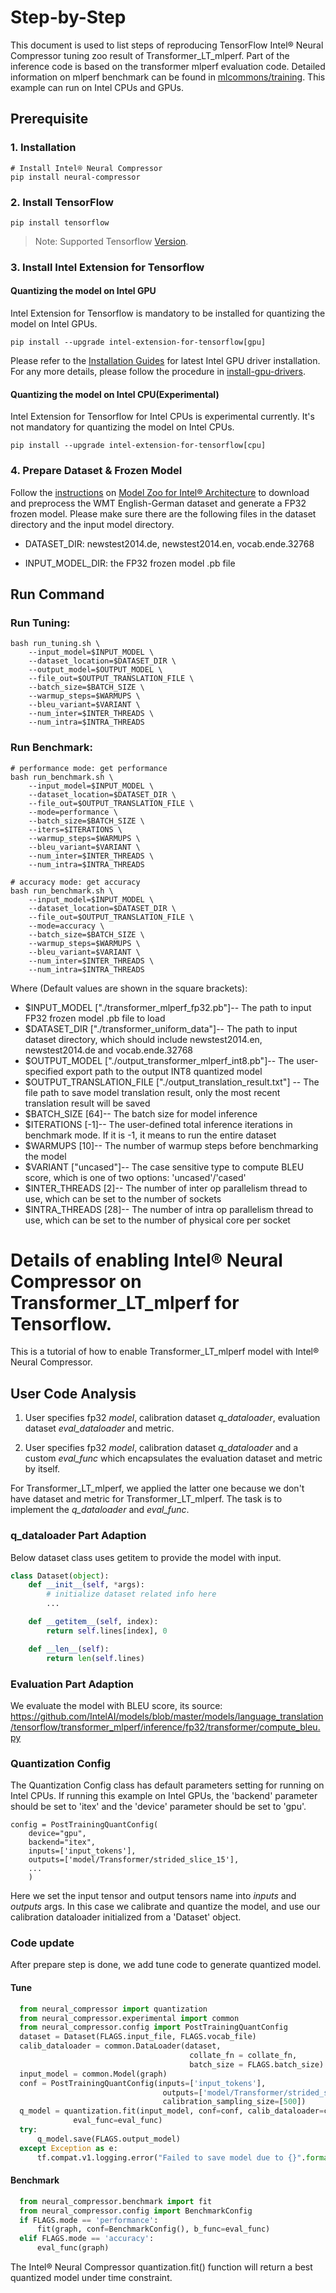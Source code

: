 Step-by-Step
============

This document is used to list steps of reproducing TensorFlow Intel® Neural Compressor tuning zoo result of Transformer_LT_mlperf. Part of the inference code is based on the transformer mlperf evaluation code. Detailed information on mlperf benchmark can be found in [mlcommons/training](https://github.com/mlperf/training/tree/master/translation/tensorflow/transformer).
This example can run on Intel CPUs and GPUs.

## Prerequisite

### 1. Installation
```shell
# Install Intel® Neural Compressor
pip install neural-compressor
```

### 2. Install TensorFlow
```shell
pip install tensorflow
```
> Note: Supported Tensorflow [Version](../../../../../../README.md#validated-software-environment).

### 3. Install Intel Extension for Tensorflow

#### Quantizing the model on Intel GPU
Intel Extension for Tensorflow is mandatory to be installed for quantizing the model on Intel GPUs.

```shell
pip install --upgrade intel-extension-for-tensorflow[gpu]
```
Please refer to the [Installation Guides](https://dgpu-docs.intel.com/installation-guides/ubuntu/ubuntu-focal-dc.html) for latest Intel GPU driver installation.
For any more details, please follow the procedure in [install-gpu-drivers](https://github.com/intel-innersource/frameworks.ai.infrastructure.intel-extension-for-tensorflow.intel-extension-for-tensorflow/blob/master/docs/install/install_for_gpu.md#install-gpu-drivers).

#### Quantizing the model on Intel CPU(Experimental)
Intel Extension for Tensorflow for Intel CPUs is experimental currently. It's not mandatory for quantizing the model on Intel CPUs.

```shell
pip install --upgrade intel-extension-for-tensorflow[cpu]
```

### 4. Prepare Dataset & Frozen Model
Follow the [instructions](https://github.com/IntelAI/models/blob/master/benchmarks/language_translation/tensorflow/transformer_mlperf/inference/fp32/README.md) on [Model Zoo for Intel® Architecture](https://github.com/IntelAI/models) to download and preprocess the WMT English-German dataset and generate a FP32 frozen model. Please make sure there are the following files in the dataset directory and the input model directory.
* DATASET_DIR: newstest2014.de, newstest2014.en, vocab.ende.32768

* INPUT_MODEL_DIR: the FP32 frozen model .pb file

## Run Command
### Run Tuning:
```
bash run_tuning.sh \
    --input_model=$INPUT_MODEL \
    --dataset_location=$DATASET_DIR \
    --output_model=$OUTPUT_MODEL \
    --file_out=$OUTPUT_TRANSLATION_FILE \
    --batch_size=$BATCH_SIZE \
    --warmup_steps=$WARMUPS \
    --bleu_variant=$VARIANT \
    --num_inter=$INTER_THREADS \
    --num_intra=$INTRA_THREADS
```
### Run Benchmark:
```
# performance mode: get performance
bash run_benchmark.sh \
    --input_model=$INPUT_MODEL \
    --dataset_location=$DATASET_DIR \
    --file_out=$OUTPUT_TRANSLATION_FILE \
    --mode=performance \
    --batch_size=$BATCH_SIZE \
    --iters=$ITERATIONS \
    --warmup_steps=$WARMUPS \
    --bleu_variant=$VARIANT \
    --num_inter=$INTER_THREADS \
    --num_intra=$INTRA_THREADS
```

```
# accuracy mode: get accuracy
bash run_benchmark.sh \
    --input_model=$INPUT_MODEL \
    --dataset_location=$DATASET_DIR \
    --file_out=$OUTPUT_TRANSLATION_FILE \
    --mode=accuracy \
    --batch_size=$BATCH_SIZE \
    --warmup_steps=$WARMUPS \
    --bleu_variant=$VARIANT \
    --num_inter=$INTER_THREADS \
    --num_intra=$INTRA_THREADS
```

Where (Default values are shown in the square brackets):
   * $INPUT_MODEL ["./transformer_mlperf_fp32.pb"]-- The path to input FP32 frozen model .pb file to load
   * $DATASET_DIR ["./transformer_uniform_data"]-- The path to input dataset directory, which should include newstest2014.en, newstest2014.de and vocab.ende.32768
   * $OUTPUT_MODEL ["./output_transformer_mlperf_int8.pb"]-- The user-specified export path to the output INT8 quantized model
   * $OUTPUT_TRANSLATION_FILE ["./output_translation_result.txt"] -- The file path to save model translation result, only the most recent translation result will be saved
   * $BATCH_SIZE [64]-- The batch size for model inference
   * $ITERATIONS [-1]-- The user-defined total inference iterations in benchmark mode. If it is -1, it means to run the entire dataset
   * $WARMUPS [10]-- The number of warmup steps before benchmarking the model
   * $VARIANT ["uncased"]-- The case sensitive type to compute BLEU score, which is one of two options: 'uncased'/'cased'
   * $INTER_THREADS [2]-- The number of inter op parallelism thread to use, which can be set to the number of sockets
   * $INTRA_THREADS [28]-- The number of intra op parallelism thread to use, which can be set to the number of physical core per socket


Details of enabling Intel® Neural Compressor on Transformer_LT_mlperf for Tensorflow.
=========================

This is a tutorial of how to enable Transformer_LT_mlperf model with Intel® Neural Compressor.
## User Code Analysis
1. User specifies fp32 *model*, calibration dataset *q_dataloader*, evaluation dataset *eval_dataloader* and metric.

2. User specifies fp32 *model*, calibration dataset *q_dataloader* and a custom *eval_func* which encapsulates the evaluation dataset and metric by itself.

For Transformer_LT_mlperf, we applied the latter one because we don't have dataset and metric for Transformer_LT_mlperf. The task is to implement the *q_dataloader* and *eval_func*.


### q_dataloader Part Adaption
Below dataset class uses getitem to provide the model with input.

```python
class Dataset(object):
    def __init__(self, *args):
        # initialize dataset related info here
        ...

    def __getitem__(self, index):
        return self.lines[index], 0

    def __len__(self):
        return len(self.lines)
```

### Evaluation Part Adaption
We evaluate the model with BLEU score, its source: https://github.com/IntelAI/models/blob/master/models/language_translation/tensorflow/transformer_mlperf/inference/fp32/transformer/compute_bleu.py

### Quantization Config
The Quantization Config class has default parameters setting for running on Intel CPUs. If running this example on Intel GPUs, the 'backend' parameter should be set to 'itex' and the 'device' parameter should be set to 'gpu'.

```
config = PostTrainingQuantConfig(
    device="gpu",
    backend="itex",
    inputs=['input_tokens'],
    outputs=['model/Transformer/strided_slice_15'],
    ...
    )
```

Here we set the input tensor and output tensors name into *inputs* and *outputs* args.
In this case we calibrate and quantize the model, and use our calibration dataloader initialized from a 'Dataset' object.

### Code update
After prepare step is done, we add tune code to generate quantized model.

#### Tune
```python
  from neural_compressor import quantization
  from neural_compressor.experimental import common
  from neural_compressor.config import PostTrainingQuantConfig
  dataset = Dataset(FLAGS.input_file, FLAGS.vocab_file)
  calib_dataloader = common.DataLoader(dataset,
                                        collate_fn = collate_fn,
                                        batch_size = FLAGS.batch_size)
  input_model = common.Model(graph)										
  conf = PostTrainingQuantConfig(inputs=['input_tokens'],
                                  outputs=['model/Transformer/strided_slice_15'],
                                  calibration_sampling_size=[500])       
  q_model = quantization.fit(input_model, conf=conf, calib_dataloader=calib_dataloader,
              eval_func=eval_func)
  try:
      q_model.save(FLAGS.output_model)
  except Exception as e:
      tf.compat.v1.logging.error("Failed to save model due to {}".format(str(e)))
```
#### Benchmark
```python
  from neural_compressor.benchmark import fit
  from neural_compressor.config import BenchmarkConfig
  if FLAGS.mode == 'performance':
      fit(graph, conf=BenchmarkConfig(), b_func=eval_func)
  elif FLAGS.mode == 'accuracy':
      eval_func(graph)
```
The Intel® Neural Compressor quantization.fit() function will return a best quantized model under time constraint.